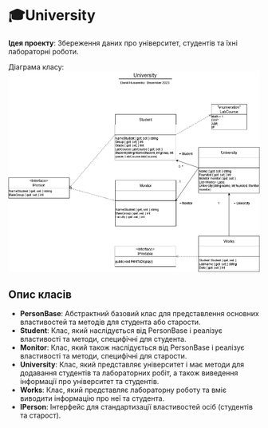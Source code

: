 # 🎓University
**Ідея проекту**: Збереження даних про університет, студентів та їхні лабораторні роботи.

Діаграма класу:
![Діаграма класу](image/diagram.png)

## Опис класів

- **PersonBase**: Абстрактний базовий клас для представлення основних властивостей та методів для студента або старости.
- **Student**: Клас, який наслідується від PersonBase і реалізує властивості та методи, специфічні для студента.
- **Monitor**: Клас, який також наслідується від PersonBase і реалізує властивості та методи, специфічні для старости.
- **University**: Клас, який представляє університет і має методи для додавання студентів та лабораторних робіт, а також виведення інформації про університет та студентів.
- **Works**: Клас, який представляє лабораторну роботу та вміє виводити інформацію про неї та студента.
- **IPerson**: Інтерфейс для стандартизації властивостей осіб (студентів та старост).

